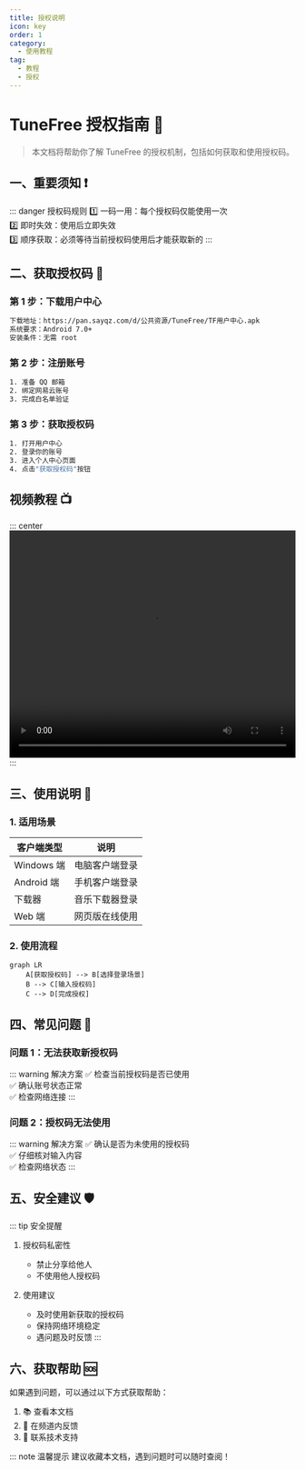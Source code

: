 ```yaml
---
title: 授权说明
icon: key
order: 1
category:
  - 使用教程
tag:
  - 教程
  - 授权
---
```


# TuneFree 授权指南 🔐

> 本文档将帮助你了解 TuneFree 的授权机制，包括如何获取和使用授权码。

## 一、重要须知 ❗

::: danger 授权码规则
1️⃣ 一码一用：每个授权码仅能使用一次  
2️⃣ 即时失效：使用后立即失效  
3️⃣ 顺序获取：必须等待当前授权码使用后才能获取新的
:::

## 二、获取授权码 📱

### 第 1 步：下载用户中心
```bash
下载地址：https://pan.sayqz.com/d/公共资源/TuneFree/TF用户中心.apk
系统要求：Android 7.0+
安装条件：无需 root
```

### 第 2 步：注册账号
```bash
1. 准备 QQ 邮箱
2. 绑定网易云账号
3. 完成白名单验证
```

### 第 3 步：获取授权码
```bash
1. 打开用户中心
2. 登录你的账号
3. 进入个人中心页面
4. 点击"获取授权码"按钮
```

## 视频教程 📺

::: center
<video controls width="100%" height="400">
  <source src="https://pan.sayqz.com/d/%E5%85%AC%E5%85%B1%E8%B5%84%E6%BA%90/TuneFree/%E6%95%99%E7%A8%8B/%E6%8E%88%E6%9D%83%E7%A0%81%E4%BD%BF%E7%94%A8%E6%95%99%E7%A8%8B.mp4" type="video/mp4">
  你的浏览器不支持 video 标签。
</video>
:::

## 三、使用说明 📖

### 1. 适用场景
| 客户端类型 | 说明 |
|-----------|------|
| Windows 端 | 电脑客户端登录 |
| Android 端 | 手机客户端登录 |
| 下载器 | 音乐下载器登录 |
| Web 端 | 网页版在线使用 |

### 2. 使用流程
```mermaid
graph LR
    A[获取授权码] --> B[选择登录场景]
    B --> C[输入授权码]
    C --> D[完成授权]
```

## 四、常见问题 💭

### 问题 1：无法获取新授权码
::: warning 解决方案
✅ 检查当前授权码是否已使用  
✅ 确认账号状态正常  
✅ 检查网络连接
:::

### 问题 2：授权码无法使用
::: warning 解决方案
✅ 确认是否为未使用的授权码  
✅ 仔细核对输入内容  
✅ 检查网络状态
:::

## 五、安全建议 🛡️

::: tip 安全提醒
1. 授权码私密性
   - 禁止分享给他人
   - 不使用他人授权码
   
2. 使用建议
   - 及时使用新获取的授权码
   - 保持网络环境稳定
   - 遇问题及时反馈
:::

## 六、获取帮助 🆘

如果遇到问题，可以通过以下方式获取帮助：

1. 📚 查看本文档
2. 💬 在频道内反馈
3. 📧 联系技术支持

::: note 温馨提示
建议收藏本文档，遇到问题时可以随时查阅！ 